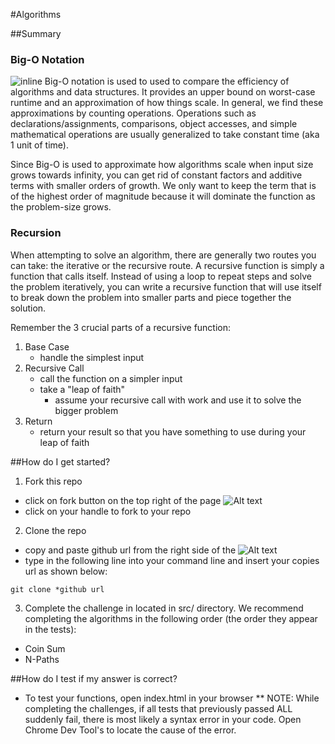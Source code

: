 #Algorithms

##Summary
### Big-O Notation
![inline](http://blog.thejsj.com/content/images/2014/12/Big-O-Notation.png)
Big-O notation is used to used to compare the efficiency of algorithms and data structures. It
provides an upper bound on worst-case runtime and an approximation of how things scale.
In general, we find these approximations by counting operations. Operations such as
declarations/assignments, comparisons, object accesses, and simple mathematical operations are
usually generalized to take constant time (aka 1 unit of time).

Since Big-O is used to approximate how algorithms scale when input size grows towards infinity, you
can get rid of constant factors and additive terms with smaller orders of
growth. We only want to keep the term that is of the highest order of magnitude because it will
dominate the function as the problem-size grows.

### Recursion
When attempting to solve an algorithm, there are generally two routes you can take: the iterative or the
recursive route. A recursive function is simply a function that calls itself. Instead of using
a loop to repeat steps and solve the problem iteratively, you can write a recursive function that
will use itself to break down the problem into smaller parts and piece together the solution.

Remember the 3 crucial parts of a recursive function:
1. Base Case
    * handle the simplest input
2. Recursive Call
    * call the function on a simpler input
    * take a "leap of faith"
        * assume your recursive call with work and use it to solve the bigger problem
3. Return
    * return your result so that you have something to use during your leap of faith

##How do I get started?
1. Fork this repo
  - click on fork button on the top right of the page ![Alt text](http://u.cubeupload.com/azai91/howtofork.png)
  - click on your handle to fork to your repo

2. Clone the repo
  - copy and paste github url from the right side of the ![Alt text](http://u.cubeupload.com/azai91/howtoclone.png)
  - type in the following line into your command line and insert your copies url as shown below:
  ````
  git clone *github url
  ````

3. Complete the challenge in located in src/ directory. We recommend completing the algorithms in the following order (the order they appear in the tests):

- Coin Sum
- N-Paths

##How do I test if my answer is correct?
* To test your functions, open index.html in your browser
** NOTE: While completing the challenges, if all tests that previously passed ALL suddenly fail, there is most likely a syntax error in your code. Open Chrome Dev Tool's to locate the cause of the error.
